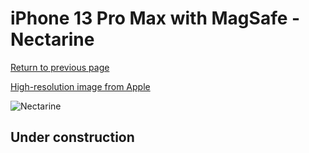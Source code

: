 # iPhone 13 Pro Max with MagSafe - Nectarine

[Return to previous page](/iphone_13)

[High-resolution image from Apple](https://store.storeimages.cdn-apple.com/8756/as-images.apple.com/is/MN6D3?wid=4500&hei=4500&fmt=png)

<div style="width: 500px"><img src="/almost_uncompressed/MN6D3.webp" alt="Nectarine"></div>

## Under construction
